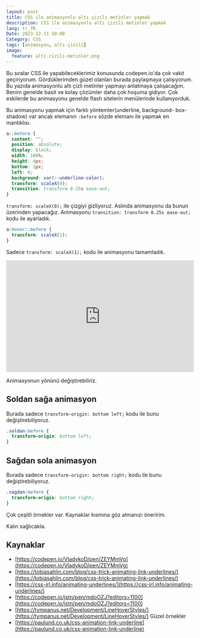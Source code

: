 ```yaml
---
layout: post
title: CSS ile animasyonlu altı çizili metinler yapmak
description: CSS ile animasyonlu altı çizili metinler yapmak
lang: tr_TR
Date: 2023-12-11 10:00
Category: CSS
tags: [animasyon, altı-çizili]
image:
  feature: alti-cizili-metinler.png
---
```


Bu sıralar CSS ile yapabileceklerimiz konusunda codepen.io'da çok vakit geçiriyorum. Gördüklerimden güzel olanları burada paylaşmaya çalışıyorum. Bu yazıda animasyonlu altı çizli metinler yapmayı anlatmaya çalışacağım. Benim genelde basit ve kolay çözümler daha çok hoşuma gidiyor.  Çok eskilerde bu animasyonu genelde flash sitelerin menülerinde kullanıyorduk. 

Bu animasyonu yapmak için farklı yöntemler(underline, background- box-shadow) var ancak elemanın `:before` sözde elemanı ile yapmak en mantıklısı.

```css
a::before {
  content: "";
  position: absolute;
  display: block;
  width: 100%;
  height: 4px;
  bottom: 2px;
  left: 0;
  background: var(--underline-color);
  transform: scaleX(0);
  transition: transform 0.25s ease-out;
}
```

`transform: scaleX(0);` ile çizgiyi gizliyoruz. Aslında animasyonu da bunun üzerinden yapacağız.  Animasyonu `transition: transform 0.25s ease-out;` kodu ile ayarladık.

```css
a:hover::before {
  transform: scaleX(1);
}
```
Sadece `transform: scaleX(1);` kodu ile animasyonu tamamladık.

<iframe height="300" style="width: 100%;" scrolling="no" title="animasyonlu altı çizgili metinler" src="https://codepen.io/fatihhayri/embed/vYbPOxz?default-tab=result&zoom=0.5" frameborder="no" loading="lazy" allowtransparency="true" allowfullscreen="true">
  See the Pen <a href="https://codepen.io/fatihhayri/pen/vYbPOxz">
  animasyonlu altı çizgili metinler</a> by Fatih Hayrioğlu (<a href="https://codepen.io/fatihhayri">@fatihhayri</a>)
  on <a href="https://codepen.io">CodePen</a>.
</iframe>

Animasyonun yönünü değiştirebiliriz. 

## Soldan sağa animasyon

Burada sadece `transform-origin: bottom left;` kodu ile bunu değiştirebiliyoruz.

```css
.soldan:before {
  transform-origin: bottom left;
}
```

## Sağdan sola animasyon

Burada sadece `transform-origin: bottom right;` kodu ile bunu değiştirebiliyoruz.

```css
.sagdan:before {
  transform-origin: bottom right;
}
```

Çok çeşitli örnekler var. Kaynaklar kısmına göz atmanızı öneririm. 

Kalın sağlıcakla.

## Kaynaklar

 - [https://codepen.io/VladykoD/pen/ZEYMmVg](https://codepen.io/VladykoD/pen/ZEYMmVg)
 - [https://tobiasahlin.com/blog/css-trick-animating-link-underlines/](https://tobiasahlin.com/blog/css-trick-animating-link-underlines/)
 - [https://css-irl.info/animating-underlines/](https://css-irl.info/animating-underlines/)
 - [https://codepen.io/jstn/pen/mdoOZJ?editors=1100](https://codepen.io/jstn/pen/mdoOZJ?editors=1100)
 - [https://tympanus.net/Development/LineHoverStyles/](https://tympanus.net/Development/LineHoverStyles/) Güzel örnekler
 - [https://paulund.co.uk/css-animation-link-underline](https://paulund.co.uk/css-animation-link-underline)